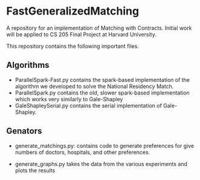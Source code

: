 # FastGeneralizedMatching
A repository for an implementation of Matching with Contracts. Initial work will be applied to CS 205 Final Project at Harvard University.

This repository contains the following important files.

## Algorithms
- ParallelSpark-Fast.py contains the spark-based implementation of the algorithm we developed to solve the National Residency Match.
- ParallelSpark.py contains the old, slower spark-based implementation which works very similarly to Gale-Shapley
- GaleShapleySerial.py contains the serial implementation of Gale-Shapley.

## Genators
- generate_matchings.py: contains code to generate preferences for give numbers of doctors, hospitals, and other preferences.

- generate_graphs.py takes the data from the various experiments and plots the results
